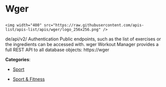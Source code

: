 # Wger<p align="center">
    <img width="400" src="https://raw.githubusercontent.com/apis-list/apis-list/apis/wger/logo_256x256.png" />
</p>

de/api/v2/ Authentication Public endpoints, such as the list of exercises or the ingredients can be accessed with. wger Workout Manager provides a full REST API to all database objects: https://wger

**Categories**:

- [Sport](https://github/apis-list/apis-list#sport)

- [Sport & Fitness](https://github/apis-list/apis-list#sport-and-fitness)





